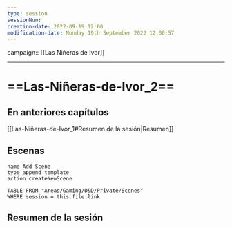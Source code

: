 ```yaml
---
type: session
sessionNum: 
creation-date: 2022-09-19 12:00
modification-date: Monday 19th September 2022 12:00:57
---
```

campaign:: [[Las Niñeras de Ivor]]

---

# ==Las-Niñeras-de-Ivor_2==

## En anteriores capítulos
[[Las-Niñeras-de-Ivor_1#Resumen de la sesión|Resumen]]

## Escenas
```button
name Add Scene 
type append template 
action createNewScene
```

```dataview
TABLE FROM "Areas/Gaming/D&D/Private/Scenes"
WHERE session = this.file.link
```
## Resumen de la sesión
